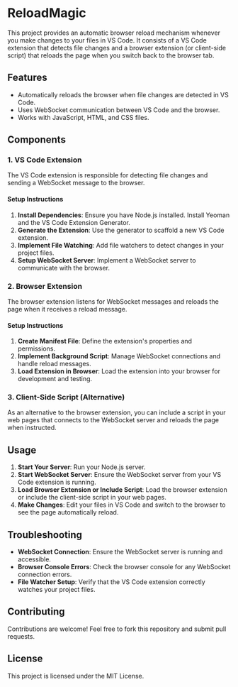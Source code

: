 # ReloadMagic

This project provides an automatic browser reload mechanism whenever you make changes to your files in VS Code. It consists of a VS Code extension that detects file changes and a browser extension (or client-side script) that reloads the page when you switch back to the browser tab.

## Features
- Automatically reloads the browser when file changes are detected in VS Code.
- Uses WebSocket communication between VS Code and the browser.
- Works with JavaScript, HTML, and CSS files.

## Components

### 1. VS Code Extension
The VS Code extension is responsible for detecting file changes and sending a WebSocket message to the browser.

#### Setup Instructions
1. **Install Dependencies**: Ensure you have Node.js installed. Install Yeoman and the VS Code Extension Generator.
2. **Generate the Extension**: Use the generator to scaffold a new VS Code extension.
3. **Implement File Watching**: Add file watchers to detect changes in your project files.
4. **Setup WebSocket Server**: Implement a WebSocket server to communicate with the browser.

### 2. Browser Extension
The browser extension listens for WebSocket messages and reloads the page when it receives a reload message.

#### Setup Instructions
1. **Create Manifest File**: Define the extension's properties and permissions.
2. **Implement Background Script**: Manage WebSocket connections and handle reload messages.
3. **Load Extension in Browser**: Load the extension into your browser for development and testing.

### 3. Client-Side Script (Alternative)
As an alternative to the browser extension, you can include a script in your web pages that connects to the WebSocket server and reloads the page when instructed.

## Usage

1. **Start Your Server**: Run your Node.js server.
2. **Start WebSocket Server**: Ensure the WebSocket server from your VS Code extension is running.
3. **Load Browser Extension or Include Script**: Load the browser extension or include the client-side script in your web pages.
4. **Make Changes**: Edit your files in VS Code and switch to the browser to see the page automatically reload.

## Troubleshooting

- **WebSocket Connection**: Ensure the WebSocket server is running and accessible.
- **Browser Console Errors**: Check the browser console for any WebSocket connection errors.
- **File Watcher Setup**: Verify that the VS Code extension correctly watches your project files.

## Contributing

Contributions are welcome! Feel free to fork this repository and submit pull requests.

## License

This project is licensed under the MIT License.
